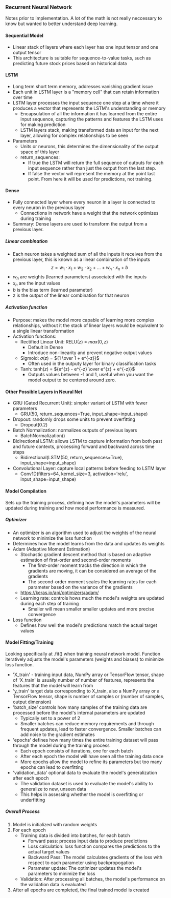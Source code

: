 ### Recurrent Neural Network
Notes prior to implementation. A lot of the math is not really neccessary to know but wanted to better understand deep learning.
#### Sequential Model
* Linear stack of layers where each layer has one input tensor and one output tensor
* This architecture is suitable for sequence-to-value tasks, such as predicting future stock prices based on historical data

#### LSTM
* Long term short term memory, addresses vanishing gradient issue
* Each unit in LSTM layer is a "memory cell" that can retain information over time
* LSTM layer processes the input sequence one step at a time where it produces a vector that represents the LSTM's understanding or memory
    * Encapsulation of all the information it has learned from the entire input sequence, capturing the patterns and features the LSTM uses for making prediction
    * LSTM layers stack, making transformed data an input for the next layer, allowing for complex relationships to be seen
* Parameters
    * Units or neurons, this determines the dimensionality of the output space of this layer
    * return_sequences: 
        * If true the LSTM will return the full sequence of outputs for each input sequence rather than just the output from the last step. 
        * If false the vector will represent the memory at the point last point. From here it will be used for predictions, not training. 

#### Dense
* Fully connected layer where every neuron in a layer is connected to every neuron in the previous layer
    * Connections in network have a weight that the network optimizes during training
* Summary: Dense layers are used to transform the output from a previous layer. 

##### Linear combination
* Each neuron takes a weighted sum of all the inputs it receives from the previous layer, this is known as a linear combination of the inputs
$$z = w_{1} \cdot x_{1} + w_{2} \cdot x_{2} + ... + w_{n} \cdot x_{n} + b$$
* $w_{n}$ are weights (learned parameters) associated with the inputs
* $x_{n}$ are the input values
* $b$ is the bias term (learned parameter)
* z is the output of the linear combination for that neuron
##### Activation function
* Purpose: makes the model more capable of learning more complex relationships, without it the stack of linear layers would be equivalent to a single linear transformation
* Activation functions:
    * Rectified Linear Unit: RELU($z$) = $max(0,z)$
        * Default in Dense
        * Introduce non-linearity and prevent negative output values
    * Sigmoid: $\sigma (z)$ = ${1 \over 1 + e^{-z}}$
        * Often used in the outputy layer for binary classification tasks
    * Tanh: tanh($z$) = ${e^{z} - e^{-z} \over e^{z} + e^{-z}}$
        * Outputs values between -1 and 1, useful when you want the model output to be centered around zero.

#### Other Possible Layers in Neural Net
* GRU (Gated Recurrent Unit): simpler variant of LSTM with fewer parameters
    * GRU(50, return_sequences=True, input_shape=input_shape)
* Dropout: randomly drops some units to prevent overfitting
    * Dropout(0.2)
* Batch Normalization: normalizes outputs of previous layers
    * BatchNormalization()
* Bidirectional LSTM: allows LSTM to capture information from both past and future contexts, processing forward and backward across time steps
    * Bidirectional(LSTM(50, return_sequences=True), input_shape=input_shape)
* Convolutional Layer: capture local patterns before feeding to LSTM layer
    * Conv1D(filters=64, kernel_size=3, activation='relu', input_shape=input_shape)

#### Model Compilation
Sets up the training process, defining how the model's parameters will be updated during training and how model performance is measured.
##### Optimizer
* An optimizer is an algorithm used to adjust the weights of the neural network to minimize the loss function
* Determines how the model learns from the data and updates its weights
* Adam (Adaptive Moment Estimation)
    * Stochastic gradient descent method that is based on adaptive estimation of first-order and second-order moments
        * The first-order moment tracks the direction in which the gradients are moving, it can be considered an average of the gradients
        * The second-order moment scales the learning rates for each parameter based on the variance of the gradients
            <!-- $$m_{t} = \beta_{1} m_{t-1} +(1-\beta_{1}) g_{t}$$
            * $g_{t}$ is the gradient of the loss function at time step $t$
            * $\beta_{1}$ is the decay rate for the first moment estimate
            * $m_{t-1} is the previous first order moment estimate
            <!-- $$ v_{t} = \beta_{2} v_{t-1} + (1-\beta_{2}) g_{t}^2$$
            * $v_{t}$ is the second-order moment estimate at a given time step
            * $\beta_2$ is the decay rate for the second moment estimate
            * $g_{t}^2$ os the square of the gradient at a given time step -->
    * https://keras.io/api/optimizers/adam/
    * Learning rate: controls hows much the model's weights are updated during each step of training
        * Smaller will mean smaller smaller updates and more precise convergence
* Loss function
    * Defines how well the model's predictions match the actual target values
    
#### Model Fitting/Training
Looking specifically at .fit() when training neural network model. Function iteratively adjusts the model's parameters (weights and biases) to minimize loss function.
* 'X_train' - training input data, NumPy array or TensorFlow tensor, shape of 'X_train' is usually number of number of features, represents the features that the model will learn from
* 'y_train' target data corresponding to X_train, also a NumPy array or a TensorFlow tensor, shape is number of samples or (number of samples, output dimension)
* 'batch_size' controls how many samples of the training data are processed before the model's internal parameters are updated
    * Typically set to a power of 2
    * Smaller batches can reduce memory requirements and through frequent updates, lead to faster convergence. Smaller batches can add noise to the gradient estimates
* 'epochs' defines how many times the entire training dataset will pass through the model during the training process
    * Each epoch consists of iterations, one for each batch
    * After each epoch the model will have seen all the training data once
    * More epochs allow the model to refine its parameters but too many epochs can lead to overfitting
* 'validation_data' optional data to evaluate the model's generalization after each epoch
    * The validation dataset is used to evaluate the model's ability to generalize to new, unseen data
    * This helps in assessing whether the model is overfitting or underfitting
##### Overall Process
1. Model is initialized with random weights
2. For each epoch
    - Training data is divided into batches, for each batch
        - Forward pass: process input data to produce predictions
        - Loss calculation: loss function compares the predictions to the actual target values
        - Backward Pass: The model calculates gradients of the loss with respect to each parameter using backpropogation
        - Parameter update: The optimizer updates the model's parameters to minimize the loss
    - Validation: After processing all batches, the model's performance on the validation data is evaluated
3. After all epochs are completed, the final trained model is created
